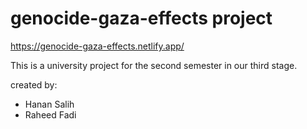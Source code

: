 # genocide-gaza-effects project
https://genocide-gaza-effects.netlify.app/

This is a university project for the second semester in our third stage.

created by: 
- Hanan Salih
- Raheed Fadi

